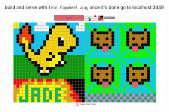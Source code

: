 build and serve with `lein figwheel app`, once it's done go to localhost:3449

![A sick image](readme_images/collab_draw.png)

